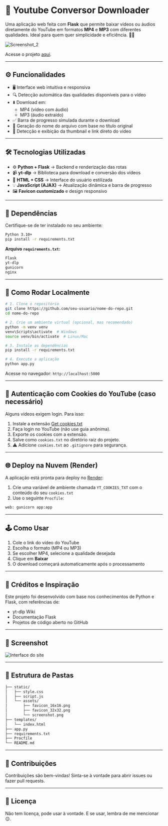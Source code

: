 # 🎥 Youtube Conversor Downloader

Uma aplicação web feita com **Flask** que permite baixar vídeos ou áudios diretamente do YouTube em formatos **MP4** e **MP3** com diferentes qualidades. Ideal para quem quer simplicidade e eficiência. 🚀🎶

![Screenshot_2](https://github.com/user-attachments/assets/d292684b-0b81-4c94-8baf-57fdf54a3cd1)

Acesse o projeto [aqui](https://youtube-conversor-downloader.onrender.com/).

---

## ⚙️ Funcionalidades

- 🖥️ Interface web intuitiva e responsiva
- 🔍 Detecção automática das qualidades disponíveis para o vídeo
- ⬇️ Download em:
  - MP4 (vídeo com áudio)
  - MP3 (áudio extraído)
- ✅ Barra de progresso simulada durante o download
- 💾 Geração do nome do arquivo com base no título original
- 🧠 Detecção e exibição da thumbnail e link direto do vídeo

---

## 🛠️ Tecnologias Utilizadas

- ⚙️ **Python + Flask** → Backend e renderização das rotas
- 📹 **yt-dlp** → Biblioteca para download e conversão dos vídeos
- 🎨 **HTML + CSS** → Interface do usuário estilizada
- 💡 **JavaScript (AJAX)** → Atualização dinâmica e barra de progresso
- 🖼 **Favicon customizado** e design responsivo

---

## 🧩 Dependências

Certifique-se de ter instalado no seu ambiente:

```bash
Python 3.10+
pip install -r requirements.txt
```

**Arquivo `requirements.txt`:**
```txt
Flask
yt-dlp
gunicorn
nginx
```

---

## 🧪 Como Rodar Localmente

```bash
# 1. Clone o repositório
git clone https://github.com/seu-usuario/nome-do-repo.git
cd nome-do-repo

# 2. Crie um ambiente virtual (opcional, mas recomendado)
python -m venv venv
venv\Scripts\activate  # Windows
source venv/bin/activate  # Linux/Mac

# 3. Instale as dependências
pip install -r requirements.txt

# 4. Execute a aplicação
python app.py
```

Acesse no navegador: `http://localhost:5000`

---

## 🔐 Autenticação com Cookies do YouTube (caso necessário)

Alguns vídeos exigem login. Para isso:

1. Instale a extensão [Get cookies.txt](https://chrome.google.com/webstore/detail/get-cookiestxt/lopibhbgjfbdimkaibpedgiilbjfhbfp)
2. Faça login no YouTube (não use guia anônima).
3. Exporte os cookies com a extensão.
4. Salve como `cookies.txt` no diretório raiz do projeto.
5. ⚠️ Adicione `cookies.txt` ao `.gitignore` para segurança.

---

## 🌐 Deploy na Nuvem (Render)

A aplicação está pronta para deploy no [Render](https://render.com/):

1. Crie uma variável de ambiente chamada `YT_COOKIES_TXT` com o conteúdo do seu `cookies.txt`
2. Use o seguinte `Procfile`:

```txt
web: gunicorn app:app
```

---

## 🕹️ Como Usar

1. Cole o link do vídeo do YouTube
2. Escolha o formato (MP4 ou MP3)
3. Se escolher MP4, selecione a qualidade desejada
4. Clique em **Baixar**
5. O download começará automaticamente após o processamento

---

## 🧠 Créditos e Inspiração

Este projeto foi desenvolvido com base nos conhecimentos de Python e Flask, com referências de:

- yt-dlp Wiki
- Documentação Flask
- Projetos de código aberto no GitHub

---

## 📸 Screenshot

![Interface do site](![Screenshot_1](https://github.com/user-attachments/assets/e26924a3-eeb5-484e-96a3-63ea5aa8077b)
)

---

## 📁 Estrutura de Pastas

```txt
├── static/
│   ├── style.css
│   ├── script.js
│   └── assets/
│       ├── favicon_16x16.png
│       ├── favicon_32x32.png
│       └── screenshot.png
├── templates/
│   └── index.html
├── app.py
├── requirements.txt
├── Procfile
└── README.md
```

---

## 🤝 Contribuições

Contribuições são bem-vindas! Sinta-se à vontade para abrir issues ou fazer pull requests.

---

## 📜 Licença

Não tem licença, pode usar à vontade. E se usar, lembra de me mencionar 😉.
